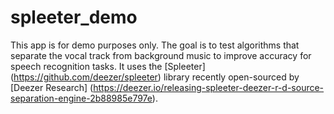 # spleeter_demo

This app is for demo purposes only. The goal is to test algorithms that separate the vocal track from background music to improve accuracy for speech recognition tasks.
 It uses the [Spleeter] (https://github.com/deezer/spleeter) library recently open-sourced by [Deezer Research] (https://deezer.io/releasing-spleeter-deezer-r-d-source-separation-engine-2b88985e797e).
